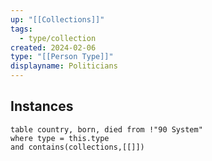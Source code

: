 ```yaml
---
up: "[[Collections]]"
tags:
  - type/collection
created: 2024-02-06
type: "[[Person Type]]"
displayname: Politicians
---
```

## Instances

```dataview
table country, born, died from !"90 System" 
where type = this.type
and contains(collections,[[]])
```
